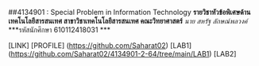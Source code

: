 ##4134901 : Special Problem in Information Technology
**รายวิชาหัวข้อพิเศษด้านเทคโนโลยีสารสนเทศ สาขาวิชาเทคโนโลยีสารสนเทศ คณะวิทยาศาสตร์**
_นาย สหรัฐ ลักษณ์พลวงค์_
***รหัสนักศึกษา 610112418031 ***

[LINK] 
[PROFILE] (https://github.com/Saharat02)
[LAB1] (https://github.com/Saharat02/4134901-2-64/tree/main/LAB1)
[LAB2] 